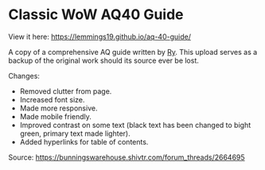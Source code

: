 # Classic WoW AQ40 Guide

View it here: https://lemmings19.github.io/aq-40-guide/

A copy of a comprehensive AQ guide written by [Ry](https://bunningswarehouse.shivtr.com/members/2383686). This upload serves as a backup of the original work should its source ever be lost.

Changes:

- Removed clutter from page.
- Increased font size.
- Made more responsive.
- Made mobile friendly.
- Improved contrast on some text (black text has been changed to bight green, primary text made lighter).
- Added hyperlinks for table of contents.

Source: https://bunningswarehouse.shivtr.com/forum_threads/2664695
